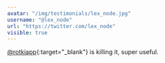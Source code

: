 ```yaml
---
avatar: "/img/testimonials/lex_node.jpg"
username: "@lex_node"
url: "https://twitter.com/lex_node"
visible: true
---
```


[@rotkiapp](https://twitter.com/rotkiapp){:target="_blank"} is killing it, super useful.
